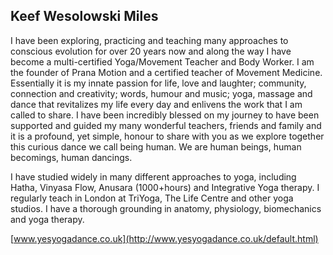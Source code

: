 ## Keef Wesolowski Miles

I have been exploring, practicing and teaching many approaches to conscious evolution for over 20 years now and along the way I have become a multi-certified Yoga/Movement Teacher and Body Worker. I am the founder of Prana Motion and a certified teacher of Movement Medicine. Essentially it is my innate passion for life, love and laughter; community, connection and creativity; words, humour and music; yoga, massage and dance that revitalizes my life every day and enlivens the work that I am called to share. I have been incredibly blessed on my journey to have been supported and guided my many wonderful teachers, friends and family and it is a profound, yet simple, honour to share with you as we explore together this curious dance we call being human. We are human beings, human becomings, human dancings.

I have studied widely in many different approaches to yoga, including Hatha, Vinyasa Flow, Anusara (1000+hours) and Integrative Yoga therapy. I regularly teach in London at TriYoga, The Life Centre and other yoga studios. I have a thorough grounding in anatomy, physiology, biomechanics and yoga therapy.

[www.yesyogadance.co.uk](http://www.yesyogadance.co.uk/default.html)
